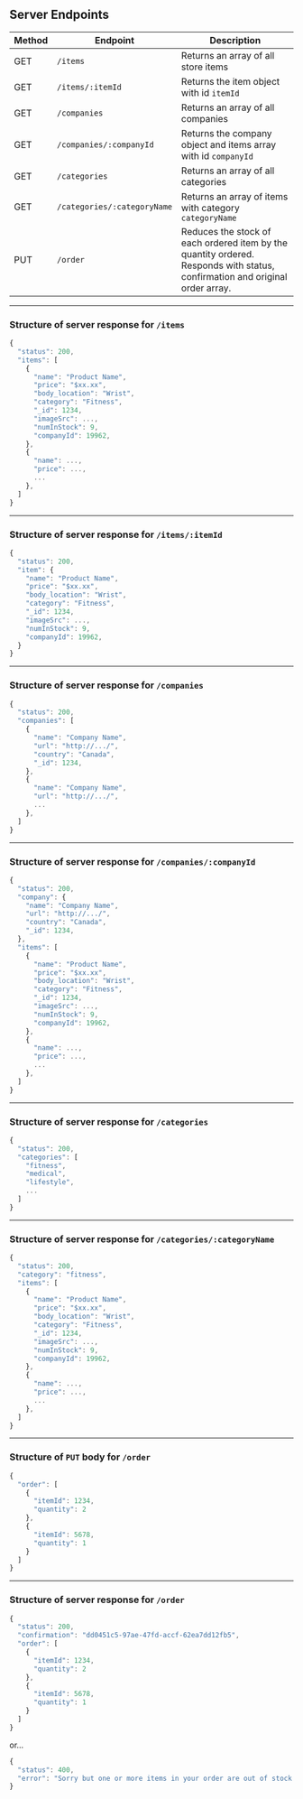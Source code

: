 ## Server Endpoints

| Method | Endpoint                    | Description                                                                                                                  |
| ------ | --------------------------- | ---------------------------------------------------------------------------------------------------------------------------- |
| GET    | `/items`                    | Returns an array of all store items                                                                                          |
| GET    | `/items/:itemId`            | Returns the item object with id `itemId`                                                                                     |
| GET    | `/companies`                | Returns an array of all companies                                                                                            |
| GET    | `/companies/:companyId`     | Returns the company object and items array with id `companyId`                                                               |
| GET    | `/categories`               | Returns an array of all categories                                                                                           |
| GET    | `/categories/:categoryName` | Returns an array of items with category `categoryName`                                                                       |
| PUT    | `/order`                    | Reduces the stock of each ordered item by the quantity ordered. Responds with status, confirmation and original order array. |

---

### Structure of server response for `/items`

```javascript
{
  "status": 200,
  "items": [
    {
      "name": "Product Name",
      "price": "$xx.xx",
      "body_location": "Wrist",
      "category": "Fitness",
      "_id": 1234,
      "imageSrc": ...,
      "numInStock": 9,
      "companyId": 19962,
    },
    {
      "name": ...,
      "price": ...,
      ...
    },
  ]
}
```

---

### Structure of server response for `/items/:itemId`

```javascript
{
  "status": 200,
  "item": {
    "name": "Product Name",
    "price": "$xx.xx",
    "body_location": "Wrist",
    "category": "Fitness",
    "_id": 1234,
    "imageSrc": ...,
    "numInStock": 9,
    "companyId": 19962,
  }
}
```

---

### Structure of server response for `/companies`

```javascript
{
  "status": 200,
  "companies": [
    {
      "name": "Company Name",
      "url": "http://.../",
      "country": "Canada",
      "_id": 1234,
    },
    {
      "name": "Company Name",
      "url": "http://.../",
      ...
    },
  ]
}
```

---

### Structure of server response for `/companies/:companyId`

```javascript
{
  "status": 200,
  "company": {
    "name": "Company Name",
    "url": "http://.../",
    "country": "Canada",
    "_id": 1234,
  },
  "items": [
    {
      "name": "Product Name",
      "price": "$xx.xx",
      "body_location": "Wrist",
      "category": "Fitness",
      "_id": 1234,
      "imageSrc": ...,
      "numInStock": 9,
      "companyId": 19962,
    },
    {
      "name": ...,
      "price": ...,
      ...
    },
  ]
}
```

---

### Structure of server response for `/categories`

```javascript
{
  "status": 200,
  "categories": [
    "fitness",
    "medical",
    "lifestyle",
    ...
  ]
}
```

---

### Structure of server response for `/categories/:categoryName`

```javascript
{
  "status": 200,
  "category": "fitness",
  "items": [
    {
      "name": "Product Name",
      "price": "$xx.xx",
      "body_location": "Wrist",
      "category": "Fitness",
      "_id": 1234,
      "imageSrc": ...,
      "numInStock": 9,
      "companyId": 19962,
    },
    {
      "name": ...,
      "price": ...,
      ...
    },
  ]
}
```

---

### Structure of `PUT` body for `/order`

```javascript
{
  "order": [
    {
      "itemId": 1234,
      "quantity": 2
    },
    {
      "itemId": 5678,
      "quantity": 1
    }
  ]
}
```

---

### Structure of server response for `/order`

```javascript
{
  "status": 200,
  "confirmation": "dd0451c5-97ae-47fd-accf-62ea7dd12fb5",
  "order": [
    {
      "itemId": 1234,
      "quantity": 2
    },
    {
      "itemId": 5678,
      "quantity": 1
    }
  ]
}
```

or...

```javascript
{
  "status": 400,
  "error": "Sorry but one or more items in your order are out of stock."
}
```
